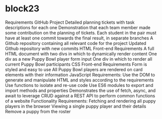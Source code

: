 # block23

Requirements
GitHub Project
Detailed planning tickets with task descriptions for each one
Demonstration that each team member made some contribution on the planning of tickets.
Each student in the pair must have at least one commit towards the final result, in separate branches
A Github repository containing all relevant code for the project
Updated Github repository with new commits
HTML Front-end Requirements
A full HTML document with two divs in which to dynamically render content
One div as a new Puppy Bowl player form input
One div in which to render all current Puppy Bowl participants 
CSS Front-end Requirements
Form is styled and easy to use
All Puppy Bowl players are rendered on card elements with their information
JavaScript Requirements:
Use the DOM to generate and manipulate HTML and styles according to the requirements
Use functions to isolate and re-use code
Use ES6 modules to export and import methods and properties
Demonstrates the use of fetch, async, and await to leverage CRUD against a REST API to perform common functions of a website
Functionality Requirements:
Fetching and rendering all puppy players in the browser
Viewing a single puppy player and their details
Remove a puppy from the roster
